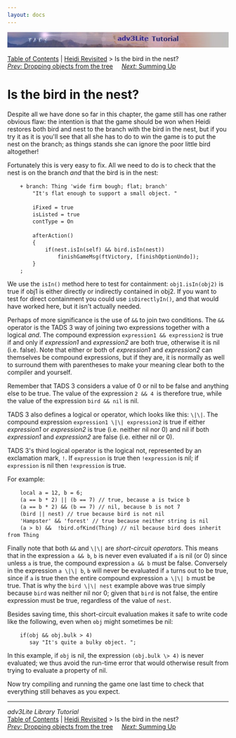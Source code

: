 ```yaml
---
layout: docs
---
```



<img src="topbar.jpg" data-border="0" />





<a href="toc.html" class="nav">Table of Contents</a> \|
<a href="revisit.html" class="nav">Heidi Revisited</a> \> Is the bird in
the nest?  
<span class="navnp"><a href="dropping.html" class="nav"><em>Prev:</em> Dropping objects from
the tree</a>    
<a href="summing.html" class="nav"><em>Next:</em> Summing Up</a>    
</span>





# Is the bird in the nest?

Despite all we have done so far in this chapter, the game still has one
rather obvious flaw: the intention is that the game should be won when
Heidi restores both bird and nest to the branch with the bird in the
nest, but if you try it as it is you'll see that all she has to do to
win the game is to put the nest on the branch; as things stands she can
ignore the poor little bird altogether!

Fortunately this is very easy to fix. All we need to do is to check that
the nest is on the branch *and* that the bird is in the nest:

```
    + branch: Thing 'wide firm bough; flat; branch'
        "It's flat enough to support a small object. "
        
        iFixed = true
        isListed = true
        contType = On
        
        afterAction()
        {
            if(nest.isIn(self) && bird.isIn(nest))
                finishGameMsg(ftVictory, [finishOptionUndo]);
        }
    ;
```

We use the `isIn()` method here to test for
containment: `obj1.isIn(obj2)` is true if obj1
is either directly or indirectly contained in obj2. If you want to test
for direct containment you could use
`isDirectlyIn()`, and that would have worked
here, but it isn't actually needed.

Perhaps of more significance is the use of `&&`
to join two conditions. The `&&` operator is the
TADS 3 way of joining two expressions together with a logical *and*. The
compound expression `expression1 && expression2`
is true if and only if *expression1* and *expression2* are both true,
otherwise it is nil (i.e. false). Note that either or both of
*expression1* and *expression2* can themselves be compound expressions,
but if they are, it is normally as well to surround them with
parentheses to make your meaning clear both to the compiler and
yourself.

Remember that TADS 3 considers a value of 0 or nil to be false and
anything else to be true. The value of the expression
`2 && 4 `is therefore true, while the value of
the expression `bird && nil` is nil.

TADS 3 also defines a logical or operator, which looks like this:
`\|\|`. The compound expression
`expression1 \|\| expression2` is true if either
*expression1* or *expression2* is true (i.e. neither nil nor 0) and nil
if both *expression1* and *expression2* are false (i.e. either nil or
0).

TADS 3's third logical operator is the logical not, represented by an
exclamation mark, `!`. If
`expression` is true then
`!expression` is nil; if
`expression` is nil then
`!expression` is true.

For example:

```
    local a = 12, b = 6;
    (a == b * 2) || (b == 7) // true, because a is twice b
    (a == b * 2) && (b == 7) // nil, because b is not 7
    (bird || nest) // true because bird is not nil
    'Hampster' && 'forest' // true because neither string is nil
    (a > b) &&  !bird.ofKind(Thing) // nil because bird does inherit from Thing
```

Finally note that both `&&` and
`\|\|` are *short-circuit operators*. This means
that in the expression `a && b`,
`b` is never even evaluated if
`a` is nil (or 0) since unless
`a` is true, the compound expression
`a && b` must be false. Conversely in the
expression `a \|\| b`,
`b` will never be evaluated if
`a` turns out to be true, since if
`a` is true then the entire compound expression
`a \|\| b` must be true. That is why the
`bird \|\| nest` example above was true simply
because `bird` was neither nil nor 0; given that
`bird` is not false, the entire expression must
be true, regardless of the value of `nest`.

Besides saving time, this short-circuit evaluation makes it safe to
write code like the following, even when `obj`
might sometimes be nil:

```
    if(obj && obj.bulk > 4)
       say "It's quite a bulky object. ";
```

In this example, if `obj` is nil, the expression
`(obj.bulk \> 4)` is never evaluated; we thus
avoid the run-time error that would otherwise result from trying to
evaluate a property of nil.

Now try compiling and running the game one last time to check that
everything still behaves as you expect.



------------------------------------------------------------------------



*adv3Lite Library Tutorial*  
<a href="toc.html" class="nav">Table of Contents</a> \|
<a href="revisit.html" class="nav">Heidi Revisited</a> \> Is the bird in
the nest?  
<span class="navnp"><a href="dropping.html" class="nav"><em>Prev:</em> Dropping objects from
the tree</a>    
<a href="summing.html" class="nav"><em>Next:</em> Summing Up</a>    
</span>


